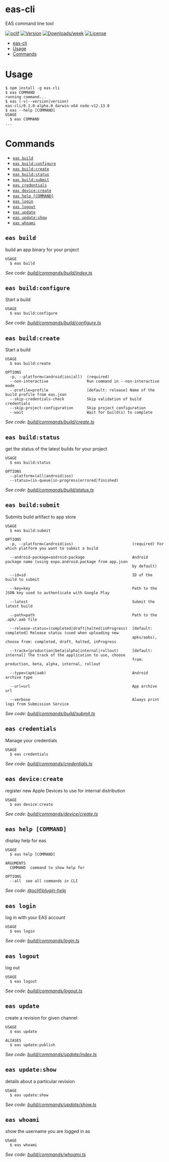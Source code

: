 # eas-cli

EAS command line tool

[![oclif](https://img.shields.io/badge/cli-oclif-brightgreen.svg)](https://oclif.io)
[![Version](https://img.shields.io/npm/v/eas-cli.svg)](https://npmjs.org/package/eas-cli)
[![Downloads/week](https://img.shields.io/npm/dw/eas-cli.svg)](https://npmjs.org/package/eas-cli)
[![License](https://img.shields.io/npm/l/eas-cli.svg)](https://github.com/expo/eas-cli/blob/main/package.json)

<!-- toc -->
* [eas-cli](#eas-cli)
* [Usage](#usage)
* [Commands](#commands)
<!-- tocstop -->

# Usage

<!-- usage -->
```sh-session
$ npm install -g eas-cli
$ eas COMMAND
running command...
$ eas (-v|--version|version)
eas-cli/0.1.0-alpha.0 darwin-x64 node-v12.13.0
$ eas --help [COMMAND]
USAGE
  $ eas COMMAND
...
```
<!-- usagestop -->

# Commands

<!-- commands -->
* [`eas build`](#eas-build)
* [`eas build:configure`](#eas-buildconfigure)
* [`eas build:create`](#eas-buildcreate)
* [`eas build:status`](#eas-buildstatus)
* [`eas build:submit`](#eas-buildsubmit)
* [`eas credentials`](#eas-credentials)
* [`eas device:create`](#eas-devicecreate)
* [`eas help [COMMAND]`](#eas-help-command)
* [`eas login`](#eas-login)
* [`eas logout`](#eas-logout)
* [`eas update`](#eas-update)
* [`eas update:show`](#eas-updateshow)
* [`eas whoami`](#eas-whoami)

## `eas build`

build an app binary for your project

```
USAGE
  $ eas build
```

_See code: [build/commands/build/index.ts](https://github.com/expo/eas-cli/blob/v0.1.0-alpha.0/build/commands/build/index.ts)_

## `eas build:configure`

Start a build

```
USAGE
  $ eas build:configure
```

_See code: [build/commands/build/configure.ts](https://github.com/expo/eas-cli/blob/v0.1.0-alpha.0/build/commands/build/configure.ts)_

## `eas build:create`

Start a build

```
USAGE
  $ eas build:create

OPTIONS
  -p, --platform=(android|ios|all)  (required)
  --non-interactive                 Run command in --non-interactive mode
  --profile=profile                 [default: release] Name of the build profile from eas.json
  --skip-credentials-check          Skip validation of build credentials
  --skip-project-configuration      Skip project configuration
  --wait                            Wait for build(s) to complete
```

_See code: [build/commands/build/create.ts](https://github.com/expo/eas-cli/blob/v0.1.0-alpha.0/build/commands/build/create.ts)_

## `eas build:status`

get the status of the latest builds for your project

```
USAGE
  $ eas build:status

OPTIONS
  --platform=(all|android|ios)
  --status=(in-queue|in-progress|errored|finished)
```

_See code: [build/commands/build/status.ts](https://github.com/expo/eas-cli/blob/v0.1.0-alpha.0/build/commands/build/status.ts)_

## `eas build:submit`

Submits build artifact to app store

```
USAGE
  $ eas build:submit

OPTIONS
  -p, --platform=(android|ios)                          (required) For which platform you want to submit a build

  --android-package=android-package                     Android package name (using expo.android.package from app.json
                                                        by default)

  --id=id                                               ID of the build to submit

  --key=key                                             Path to the JSON key used to authenticate with Google Play

  --latest                                              Submit the latest build

  --path=path                                           Path to the .apk/.aab file

  --release-status=(completed|draft|halted|inProgress)  [default: completed] Release status (used when uploading new
                                                        apks/aabs), choose from: completed, draft, halted, inProgress

  --track=(production|beta|alpha|internal|rollout)      [default: internal] The track of the application to use, choose
                                                        from: production, beta, alpha, internal, rollout

  --type=(apk|aab)                                      Android archive type

  --url=url                                             App archive url

  --verbose                                             Always print logs from Submission Service
```

_See code: [build/commands/build/submit.ts](https://github.com/expo/eas-cli/blob/v0.1.0-alpha.0/build/commands/build/submit.ts)_

## `eas credentials`

Manage your credentials

```
USAGE
  $ eas credentials
```

_See code: [build/commands/credentials.ts](https://github.com/expo/eas-cli/blob/v0.1.0-alpha.0/build/commands/credentials.ts)_

## `eas device:create`

register new Apple Devices to use for internal distribution

```
USAGE
  $ eas device:create
```

_See code: [build/commands/device/create.ts](https://github.com/expo/eas-cli/blob/v0.1.0-alpha.0/build/commands/device/create.ts)_

## `eas help [COMMAND]`

display help for eas

```
USAGE
  $ eas help [COMMAND]

ARGUMENTS
  COMMAND  command to show help for

OPTIONS
  --all  see all commands in CLI
```

_See code: [@oclif/plugin-help](https://github.com/oclif/plugin-help/blob/v3.2.0/src/commands/help.ts)_

## `eas login`

log in with your EAS account

```
USAGE
  $ eas login
```

_See code: [build/commands/login.ts](https://github.com/expo/eas-cli/blob/v0.1.0-alpha.0/build/commands/login.ts)_

## `eas logout`

log out

```
USAGE
  $ eas logout
```

_See code: [build/commands/logout.ts](https://github.com/expo/eas-cli/blob/v0.1.0-alpha.0/build/commands/logout.ts)_

## `eas update`

create a revision for given channel

```
USAGE
  $ eas update

ALIASES
  $ eas update:publish
```

_See code: [build/commands/update/index.ts](https://github.com/expo/eas-cli/blob/v0.1.0-alpha.0/build/commands/update/index.ts)_

## `eas update:show`

details about a particular revision

```
USAGE
  $ eas update:show
```

_See code: [build/commands/update/show.ts](https://github.com/expo/eas-cli/blob/v0.1.0-alpha.0/build/commands/update/show.ts)_

## `eas whoami`

show the username you are logged in as

```
USAGE
  $ eas whoami
```

_See code: [build/commands/whoami.ts](https://github.com/expo/eas-cli/blob/v0.1.0-alpha.0/build/commands/whoami.ts)_
<!-- commandsstop -->
